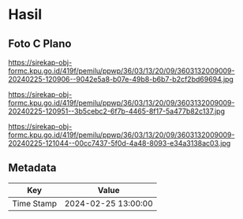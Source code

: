 # Hasil

## Foto C Plano

https://sirekap-obj-formc.kpu.go.id/419f/pemilu/ppwp/36/03/13/20/09/3603132009009-20240225-120906--9042e5a8-b07e-49b8-b6b7-b2cf2bd69694.jpg

https://sirekap-obj-formc.kpu.go.id/419f/pemilu/ppwp/36/03/13/20/09/3603132009009-20240225-120951--3b5cebc2-6f7b-4465-8f17-5a477b82c137.jpg

https://sirekap-obj-formc.kpu.go.id/419f/pemilu/ppwp/36/03/13/20/09/3603132009009-20240225-121044--00cc7437-5f0d-4a48-8093-e34a3138ac03.jpg


## Metadata

| Key        | Value               |
| ---------- | ------------------- |
| Time Stamp | 2024-02-25 13:00:00 |



